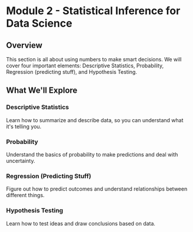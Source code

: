 # Module 2 - Statistical Inference for Data Science

## Overview
This section is all about using numbers to make smart decisions. We will cover four important elements: Descriptive Statistics, Probability, Regression (predicting stuff), and Hypothesis Testing.

## What We'll Explore

### Descriptive Statistics
Learn how to summarize and describe data, so you can understand what it's telling you.

### Probability
Understand the basics of probability to make predictions and deal with uncertainty.

### Regression (Predicting Stuff)
Figure out how to predict outcomes and understand relationships between different things.

### Hypothesis Testing
Learn how to test ideas and draw conclusions based on data.
